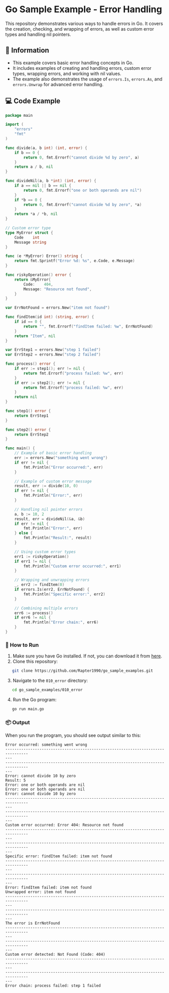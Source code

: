 # Go Sample Example - Error Handling

This repository demonstrates various ways to handle errors in Go. It covers the creation, checking, and wrapping of errors, as well as custom error types and handling nil pointers.

## 📖 Information

<ul style="list-style-type:disc">
  <li>This example covers basic error handling concepts in Go.</li>
  <li>It includes examples of creating and handling errors, custom error types, wrapping errors, and working with nil values.</li>
  <li>The example also demonstrates the usage of <code>errors.Is</code>, <code>errors.As</code>, and <code>errors.Unwrap</code> for advanced error handling.</li>
</ul>

## 💻 Code Example

```go
package main

import (
	"errors"
	"fmt"
)

func divide(a, b int) (int, error) {
	if b == 0 {
		return 0, fmt.Errorf("cannot divide %d by zero", a)
	}
	return a / b, nil
}

func divideNil(a, b *int) (int, error) {
	if a == nil || b == nil {
		return 0, fmt.Errorf("one or both operands are nil")
	}
	if *b == 0 {
		return 0, fmt.Errorf("cannot divide %d by zero", *a)
	}
	return *a / *b, nil
}

// Custom error type
type MyError struct {
	Code    int
	Message string
}

func (e *MyError) Error() string {
	return fmt.Sprintf("Error %d: %s", e.Code, e.Message)
}

func riskyOperation() error {
	return &MyError{
		Code:    404,
		Message: "Resource not found",
	}
}

var ErrNotFound = errors.New("item not found")

func findItem(id int) (string, error) {
	if id == 0 {
		return "", fmt.Errorf("findItem failed: %w", ErrNotFound)
	}
	return "Item", nil
}

var ErrStep1 = errors.New("step 1 failed")
var ErrStep2 = errors.New("step 2 failed")

func process() error {
	if err := step1(); err != nil {
		return fmt.Errorf("process failed: %w", err)
	}
	if err := step2(); err != nil {
		return fmt.Errorf("process failed: %w", err)
	}
	return nil
}

func step1() error {
	return ErrStep1
}

func step2() error {
	return ErrStep2
}

func main() {
	// Example of basic error handling
	err := errors.New("something went wrong")
	if err != nil {
		fmt.Println("Error occurred:", err)
	}

	// Example of custom error message
	result, err := divide(10, 0)
	if err != nil {
		fmt.Println("Error:", err)
	}

	// Handling nil pointer errors
	a, b := 10, 2
	result, err = divideNil(&a, &b)
	if err != nil {
		fmt.Println("Error:", err)
	} else {
		fmt.Println("Result:", result)
	}

	// Using custom error types
	err1 := riskyOperation()
	if err1 != nil {
		fmt.Println("Custom error occurred:", err1)
	}

	// Wrapping and unwrapping errors
	_, err2 := findItem(0)
	if errors.Is(err2, ErrNotFound) {
		fmt.Println("Specific error:", err2)
	}

	// Combining multiple errors
	err6 := process()
	if err6 != nil {
		fmt.Println("Error chain:", err6)
	}
}
```

### 🏃 How to Run

1. Make sure you have Go installed. If not, you can download it from [here](https://golang.org/dl/).
2. Clone this repository:

```bash
   git clone https://github.com/Rapter1990/go_sample_examples.git
```

3. Navigate to the `010_error` directory:

```bash
   cd go_sample_examples/010_error
```

4. Run the Go program:

```bash
   go run main.go
```

### 📦 Output

When you run the program, you should see output similar to this:

```
Error occurred: something went wrong
--------------------------------------------------------------------------------
---
--------------------------------------------------------------------------------
---
Error: cannot divide 10 by zero
Result: 5
Error: one or both operands are nil
Error: one or both operands are nil
Error: cannot divide 10 by zero
--------------------------------------------------------------------------------
---
--------------------------------------------------------------------------------
---
Custom error occurred: Error 404: Resource not found
--------------------------------------------------------------------------------
---
--------------------------------------------------------------------------------
---
Specific error: findItem failed: item not found
--------------------------------------------------------------------------------
---
--------------------------------------------------------------------------------
---
Error: findItem failed: item not found
Unwrapped error: item not found
--------------------------------------------------------------------------------
---
--------------------------------------------------------------------------------
---
The error is ErrNotFound
--------------------------------------------------------------------------------
---
--------------------------------------------------------------------------------
---
Custom error detected: Not Found (Code: 404)
--------------------------------------------------------------------------------
---
--------------------------------------------------------------------------------
---
Error chain: process failed: step 1 failed
```